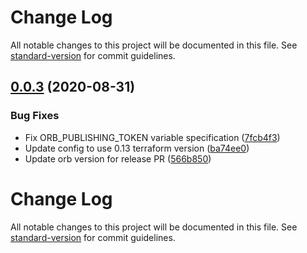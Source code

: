 # Change Log

All notable changes to this project will be documented in this file. See [standard-version](https://github.com/conventional-changelog/standard-version) for commit guidelines.

<a name="0.0.3"></a>
## [0.0.3](https://github.com/edahlseng/configuration-ci-general/compare/v1.31.0...v0.0.3) (2020-08-31)


### Bug Fixes

* Fix ORB_PUBLISHING_TOKEN variable specification ([7fcb4f3](https://github.com/edahlseng/configuration-ci-general/commit/7fcb4f3))
* Update config to use 0.13 terraform version ([ba74ee0](https://github.com/edahlseng/configuration-ci-general/commit/ba74ee0))
* Update orb version for release PR ([566b850](https://github.com/edahlseng/configuration-ci-general/commit/566b850))



# Change Log

All notable changes to this project will be documented in this file. See [standard-version](https://github.com/conventional-changelog/standard-version) for commit guidelines.

